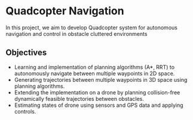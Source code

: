 # Quadcopter  Navigation
In this project, we aim to develop Quadcopter system for autonomous navigation and control in obstacle cluttered environments
## Objectives
* Learning and implementation of planning algorithms (A*, RRT) to autonomously navigate between multiple waypoints in 2D space.
* Generating trajectories between multiple waypoints in 3D space using planning algorithms.
* Extending the implementation on a drone by planning collision-free dynamically feasible trajectories between obstacles.
* Estimating states of drone using sensors and GPS data and applying controls.


